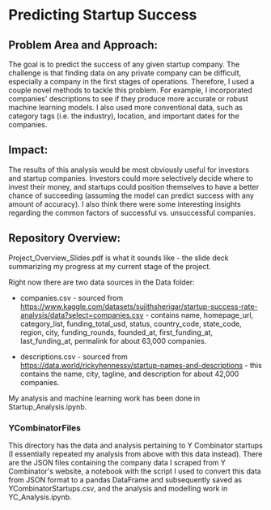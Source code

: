 # Predicting Startup Success

## Problem Area and Approach:
The goal is to predict the success of any given startup company. The challenge is that finding data on any private company can be difficult, especially a company in the first stages of operations. Therefore, I used a couple novel methods to tackle this problem. For example, I incorporated companies' descriptions to see if they produce more accurate or robust machine learning models. I also used more conventional data, such as category tags (i.e. the industry), location, and important dates for the companies.

## Impact:
The results of this analysis would be most obviously useful for investors and startup companies. Investors could more selectively decide where to invest their money, and startups could position themselves to have a better chance of succeeding (assuming the model can predict success with any amount of accuracy). I also think there were some interesting insights regarding the common factors of successful vs. unsuccessful companies.

## Repository Overview:
Project_Overview_Slides.pdf is what it sounds like - the slide deck summarizing my progress at my current stage of the project.

Right now there are two data sources in the Data folder:
- companies.csv - sourced from https://www.kaggle.com/datasets/sujithsherigar/startup-success-rate-analysis/data?select=companies.csv - contains name, homepage_url, category_list, funding_total_usd, status, country_code, state_code, region, city, funding_rounds, founded_at, first_funding_at, last_funding_at, permalink for about 63,000 companies.
  
- descriptions.csv - sourced from https://data.world/rickyhennessy/startup-names-and-descriptions - this contains the name, city, tagline, and description for about 42,000 companies.

My analysis and machine learning work has been done in Startup_Analysis.ipynb. 

### YCombinatorFiles
This directory has the data and analysis pertaining to Y Combinator startups (I essentially repeated my analysis from above with this data instead). There are the JSON files containing the company data I scraped from Y Combinator's website, a notebook with the script I used to convert this data from JSON format to a pandas DataFrame and subsequently saved as YCombinatorStartups.csv, and the analysis and modelling work in YC_Analysis.ipynb.

